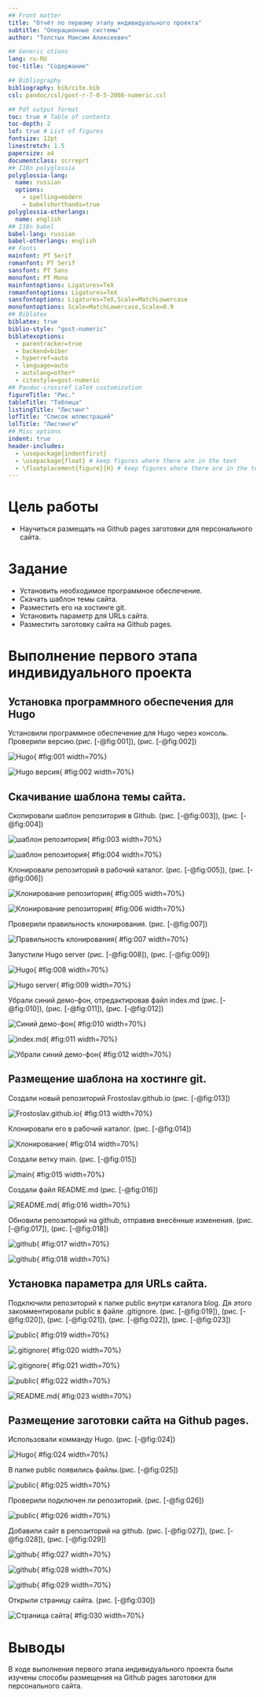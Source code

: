 ```yaml
---
## Front matter
title: "Отчёт по первому этапу индивидуального проекта"
subtitle: "Операционные системы"
author: "Толстых Максим Алексеевич"

## Generic otions
lang: ru-RU
toc-title: "Содержание"

## Bibliography
bibliography: bib/cite.bib
csl: pandoc/csl/gost-r-7-0-5-2008-numeric.csl

## Pdf output format
toc: true # Table of contents
toc-depth: 2
lof: true # List of figures
fontsize: 12pt
linestretch: 1.5
papersize: a4
documentclass: scrreprt
## I18n polyglossia
polyglossia-lang:
  name: russian
  options:
	- spelling=modern
	- babelshorthands=true
polyglossia-otherlangs:
  name: english
## I18n babel
babel-lang: russian
babel-otherlangs: english
## Fonts
mainfont: PT Serif
romanfont: PT Serif
sansfont: PT Sans
monofont: PT Mono
mainfontoptions: Ligatures=TeX
romanfontoptions: Ligatures=TeX
sansfontoptions: Ligatures=TeX,Scale=MatchLowercase
monofontoptions: Scale=MatchLowercase,Scale=0.9
## Biblatex
biblatex: true
biblio-style: "gost-numeric"
biblatexoptions:
  - parentracker=true
  - backend=biber
  - hyperref=auto
  - language=auto
  - autolang=other*
  - citestyle=gost-numeric
## Pandoc-crossref LaTeX customization
figureTitle: "Рис."
tableTitle: "Таблица"
listingTitle: "Листинг"
lofTitle: "Список иллюстраций"
lolTitle: "Листинги"
## Misc options
indent: true
header-includes:
  - \usepackage{indentfirst}
  - \usepackage{float} # keep figures where there are in the text
  - \floatplacement{figure}{H} # keep figures where there are in the text
---
```



# Цель работы
- Научиться размещать на Github pages заготовки для персонального сайта.

# Задание
- Установить необходимое программное обеспечение.
- Скачать шаблон темы сайта.
- Разместить его на хостинге git.
- Установить параметр для URLs сайта.
- Разместить заготовку сайта на Github pages.


# Выполнение первого этапа индивидуального проекта

## Установка программного обеспечения для Hugo

Установили программное обеспечение для Hugo через консоль. Проверили версию.(рис. [-@fig:001]), (рис. [-@fig:002])

![Hugo](image/1.png){ #fig:001 width=70%}

![Hugo версия](image/2.png){ #fig:002 width=70%}

## Скачивание шаблона темы сайта.

Скопировали шаблон репозитория в Github. (рис. [-@fig:003]), (рис. [-@fig:004])

![шаблон репозитория](image/3.png){ #fig:003 width=70%}

![шаблон репозитория](image/4.png){ #fig:004 width=70%}

Клонировали репозиторий в рабочий каталог. (рис. [-@fig:005]), (рис. [-@fig:006])

![Клонирование репозитория](image/5.png){ #fig:005 width=70%}

![Клонирование репозитория](image/6.png){ #fig:006 width=70%}

Проверили правильность клонирования. (рис. [-@fig:007])

![Правильность клонирования](image/7.png){ #fig:007 width=70%}

Запустили Hugo server (рис. [-@fig:008]), (рис. [-@fig:009])

![Hugo](image/8.png){ #fig:008 width=70%}

![Hugo server](image/9.png){ #fig:009 width=70%}

Убрали синий демо-фон, отредактировав файл index.md (рис. [-@fig:010]), (рис. [-@fig:011]), (рис. [-@fig:012])

![Синий демо-фон](image/10.png){ #fig:010 width=70%}

![index.md](image/11.png){ #fig:011 width=70%}

![Убрали синий демо-фон](image/12.png){ #fig:012 width=70%}


## Размещение шаблона на хостинге git.

Создали новый репозиторий Frostoslav.github.io (рис. [-@fig:013])

![Frostoslav.github.io](image/13.png){ #fig:013 width=70%}

Клонировали его в рабочий каталог. (рис. [-@fig:014])

![Клонирование](image/14.png){ #fig:014 width=70%}

Создали ветку main. (рис. [-@fig:015])

![main](image/15.png){ #fig:015 width=70%}

Создали файл README.md (рис. [-@fig:016])

![README.md](image/16.png){ #fig:016 width=70%}

Обновили репозиторий на github, отправив внесённые изменения. (рис. [-@fig:017]), (рис. [-@fig:018])

![github](image/17.png){ #fig:017 width=70%}

![github](image/18.png){ #fig:018 width=70%}


## Установка параметра для URLs сайта.

Подключили репозиторий к папке public внутри каталога blog. Дя этого закомментировали public в файле .gitignore.
(рис. [-@fig:019]), (рис. [-@fig:020]), (рис. [-@fig:021]), (рис. [-@fig:022]), (рис. [-@fig:023])

![public](image/19.png){ #fig:019 width=70%}

![.gitignore](image/20.png){ #fig:020 width=70%}

![.gitignore](image/21.png){ #fig:021 width=70%}

![public](image/22.png){ #fig:022 width=70%}

![README.md](image/23.png){ #fig:023 width=70%}


## Размещение заготовки сайта на Github pages.

Использовали комманду Hugo. (рис. [-@fig:024])

![Hugo](image/24.png){ #fig:024 width=70%}

В папке public появились файлы.(рис. [-@fig:025])

![public](image/25.png){ #fig:025 width=70%}

Проверили подключен ли репозиторий. (рис. [-@fig:026])

![public](image/26.png){ #fig:026 width=70%}

Добавили сайт в репозиторий на github. (рис. [-@fig:027]), (рис. [-@fig:028]), (рис. [-@fig:029])

![github](image/27.png){ #fig:027 width=70%}

![github](image/28.png){ #fig:028 width=70%}

![github](image/29.png){ #fig:029 width=70%}

Открыли страницу сайта. (рис. [-@fig:030])

![Страница сайта](image/30.png){ #fig:030 width=70%}


# Выводы

В ходе выполнения первого этапа индивидуального проекта были изучены способы размещения на Github pages заготовки для персонального сайта.
	
	
